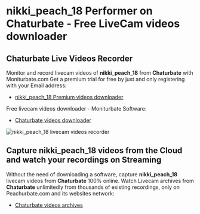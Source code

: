 # nikki_peach_18 Performer on Chaturbate - Free LiveCam videos downloader

## Chaturbate Live Videos Recorder

Monitor and record livecam videos of **nikki_peach_18** from **Chaturbate** with Moniturbate.com
Get a premium trial for free by just and only registering with your Email address:
* [nikki_peach_18 Premium videos downloader](https://moniturbate.com/request-demo-licence-key.html)

Free livecam videos downloader - Moniturbate Software:
* [Chaturbate videos downloader](https://moniturbate.com/moniturbate-download-software.html)

![nikki_peach_18 livecam videos recorder](https://peachurnet.com/templates/moniturbate-software.png)


## Capture nikki_peach_18 videos from the Cloud and watch your recordings on Streaming

Without the need of downloading a software, capture **nikki_peach_18** livecam videos from **Chaturbate** 100% online.
Watch Livecam archives from **Chaturbate** unlimitedly from thousands of existing recordings, only on Peachurbate.com and its websites network:
* [Chaturbate videos archives](https://peachurnet.com/)